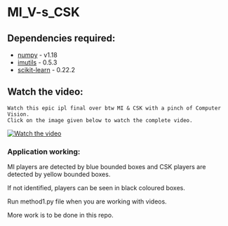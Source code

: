 # MI_V-s_CSK

## Dependencies required:
* [numpy](https://numpy.org/doc/1.18/) - v1.18
* [imutils](https://pypi.org/project/imutils/) - 0.5.3
* [scikit-learn](https://scikit-learn.org/stable/user_guide.html) - 0.22.2

## Watch the video:

```
Watch this epic ipl final over btw MI & CSK with a pinch of Computer Vision.
Click on the image given below to watch the complete video.
```
[![Watch the video](https://github.com/AshishGusain17/yasss/blob/master/images/show_readme.png?raw=true)](https://www.youtube.com/watch?v=pnmmXlrncGo)

### Application working:
MI players are detected by blue bounded boxes and CSK players are detected by yellow bounded boxes.

If not identified, players can be seen in black coloured boxes.

Run method1.py file when you are working with videos.

More work is to be done in this repo.
